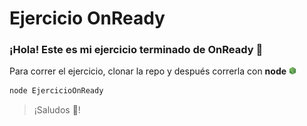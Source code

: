 # Ejercicio OnReady
### ¡Hola! Este es mi ejercicio terminado de OnReady 🚀

Para correr el ejercicio, clonar la repo y después correrla con **node** <img src="https://raw.githubusercontent.com/github/explore/80688e429a7d4ef2fca1e82350fe8e3517d3494d/topics/nodejs/nodejs.png" width="12px">
```sh
node EjercicioOnReady
```

> ¡Saludos 👋!
